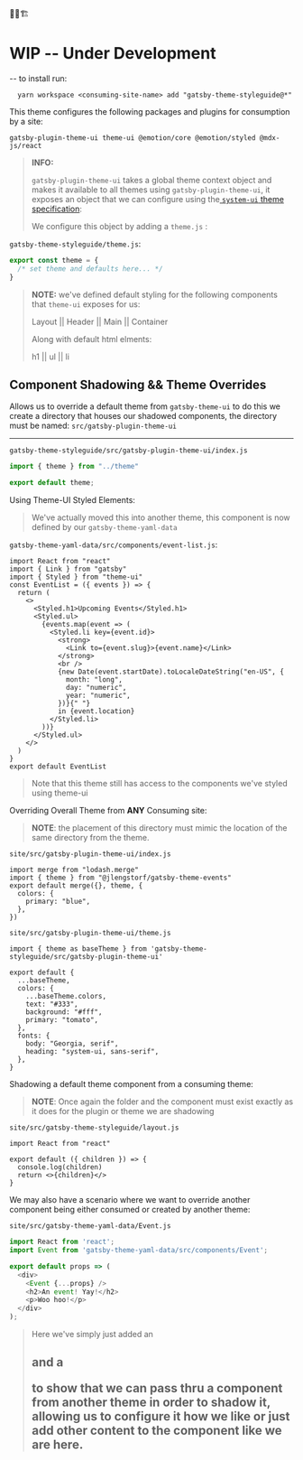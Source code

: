 🚨🚧🏗

# WIP -- Under Development

-- to install run:

```shell
  yarn workspace <consuming-site-name> add "gatsby-theme-styleguide@*"
```

This theme configures the following packages and plugins for consumption by a site:

```shell
gatsby-plugin-theme-ui theme-ui @emotion/core @emotion/styled @mdx-js/react
```

> **INFO:**
>
> `gatsby-plugin-theme-ui` takes a global theme context object and makes it available to all themes using `gatsby-plugin-theme-ui`, it exposes an object that we can configure using the[ `system-ui` theme specification]( https://system-ui.com/):
>
> We configure this object by adding a `theme.js` :

 `gatsby-theme-styleguide/theme.js`:

```js
export const theme = {
  /* set theme and defaults here... */
}
```

> **NOTE:** we've defined default styling for the following components that `theme-ui` exposes for us:
>
> Layout 	||	Header	||	Main	||	Container
>
> Along with default html elments:
>
> h1 	|| 	ul	||	li



## Component Shadowing && Theme Overrides

Allows us to override a default theme from `gatsby-theme-ui` to do this we create a directory that houses our shadowed components, the directory must be named: `src/gatsby-plugin-theme-ui`

---

`gatsby-theme-styleguide/src/gatsby-plugin-theme-ui/index.js`

```js
import { theme } from "../theme"

export default theme;
```



Using Theme-UI Styled Elements:

> We've actually moved this into another theme, this component is now defined by our `gatsby-theme-yaml-data`

`gatsby-theme-yaml-data/src/components/event-list.js`:

```react
import React from "react"
import { Link } from "gatsby"
import { Styled } from "theme-ui"
const EventList = ({ events }) => {
  return (
    <>
      <Styled.h1>Upcoming Events</Styled.h1>
      <Styled.ul>
        {events.map(event => (
          <Styled.li key={event.id}>
            <strong>
              <Link to={event.slug}>{event.name}</Link>
            </strong>
            <br />
            {new Date(event.startDate).toLocaleDateString("en-US", {
              month: "long",
              day: "numeric",
              year: "numeric",
            })}{" "}
            in {event.location}
          </Styled.li>
        ))}
      </Styled.ul>
    </>
  )
}
export default EventList
```

> Note that this theme still has access to the components we've styled using theme-ui



Overriding Overall Theme from **ANY** Consuming site:

> **NOTE**: the placement of this directory must mimic the location of the same directory from the theme.



`site/src/gatsby-plugin-theme-ui/index.js`

```react
import merge from "lodash.merge"
import { theme } from "@jlengstorf/gatsby-theme-events"
export default merge({}, theme, {
  colors: {
    primary: "blue",
  },
})
```



`site/src/gatsby-plugin-theme-ui/theme.js`

```react
import { theme as baseTheme } from 'gatsby-theme-styleguide/src/gatsby-plugin-theme-ui'

export default {
  ...baseTheme,
  colors: {
    ...baseTheme.colors,
    text: "#333",
    background: "#fff",
    primary: "tomato",
  },
  fonts: {
    body: "Georgia, serif",
    heading: "system-ui, sans-serif",
  },
}
```



Shadowing a default theme component from a consuming theme:

> **NOTE**: Once again the folder and the component must exist exactly as it does for the plugin or theme we are shadowing

`site/src/gatsby-theme-styleguide/layout.js`

```react
import React from "react"

export default ({ children }) => {
  console.log(children)
  return <>{children}</>
}
```



We may also have a scenario where we want to override another component being either consumed or created by another theme:

`site/src/gatsby-theme-yaml-data/Event.js`

```js
import React from 'react';
import Event from 'gatsby-theme-yaml-data/src/components/Event';

export default props => (
  <div>
    <Event {...props} />
    <h2>An event! Yay!</h2>
    <p>Woo hoo!</p>
  </div>
);

```

> Here we've simply just added an <h2> and a <p> to show that we can pass thru a component from another theme in order to shadow it, allowing us to configure it how we like or just add other content to the component like we are here.



